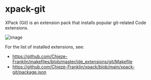 # xpack-git

XPack (Git) is an extension pack that installs popular git-related Code extensions.

![image](https://user-images.githubusercontent.com/6097630/210873456-d75cee47-e876-4a6b-850e-6ed183eda96b.png)

For the list of installed extensions, see:
- https://github.com/Chieze-Franklin/makefiles/blob/master/ide_extensions/git/Makefile
- https://github.com/Chieze-Franklin/xpack/blob/main/xpack-git/package.json
